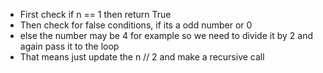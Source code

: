 - First check if n == 1 then return True
- Then check for false conditions, if its a odd number or 0
- else the number may be 4 for example so we need to divide it by 2 and again pass it to the loop
- That means just update the n // 2 and make a recursive call